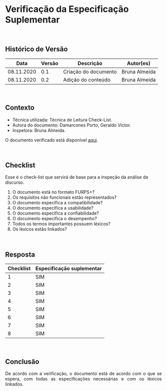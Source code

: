 # Verificação da Especificação Suplementar

<br>

## Histórico de Versão
<table class="table table-striped border">
    <thead>
        <th>Data</th> 
        <th>Versão </th> 
        <th>Descrição</th> 
        <th>Autor(es)</th>
    </thead>
    <tbody>
        <tr>
            <td> 08.11.2020 </td>
            <td>  0.1   </td>
            <td> Criação do documento</td>
            <td> Bruna Almeida </td>
        </tr>
		<tr>
            <td> 08.11.2020 </td>
            <td>  0.2   </td>
            <td> Adição do conteúdo</td>
            <td> Bruna Almeida </td>
        </tr>
    </tbody>
</table>
<br>

## Contexto
- Técnica utilizada: Técnica de Leitura Check-List.
- Autora do documento: Damarcones Porto, Geraldo Victor.
- Inspetora: Bruna Almeida.

O documento verificado está disponível <a href="https://requisitos-de-software.github.io/2020.1-iFut/modelagem/especificacao_suplementar/">aqui</a>. 

<br>

## Checklist
Esse é o check-list que servirá de base para a inspeção da análise de discurso.
<br>

1. O documento está no formato FURPS+?
2. Os requisitos não funcionais estão representados?
3. O documento especifica a compatibilidade?
4. O documento especifica a usabilidade?
5. O documento especifica a confiabilidade?
6. O documento especifica o desempenho?
7. Todos os termos importantes possuem léxicos?
8. Os léxicos estão linkados?

<br>

## Resposta

<table class="table table-striped border">
    <thead>
        <th>Checklist</th> 
        <th>Especificação suplementar</th> 
    </thead>
    <tbody>
	    <tr>
		    <td>1</td>
		    <td>SIM</td>
	    </tr>
        <tr>
		    <td>2</td>
		    <td>SIM</td>
	    </tr>
        <tr>
		    <td>3</td>
		    <td>SIM</td>
	    </tr>
        <tr>
		    <td>4</td>
		    <td>SIM</td>
	    </tr>
        <tr>
		    <td>5</td>
		    <td>SIM</td>
	    </tr>
        <tr>
		    <td>6</td>
		    <td>SIM</td>
	    </tr>
        <tr>
		    <td>7</td>
		    <td>SIM</td>
	    </tr>
        <tr>
		    <td>8</td>
		    <td>SIM</td>
	    </tr>
    </tbody> 
</table>
<br>

## Conclusão

<p align="justify">De acordo com a verificação, o documento está de acordo com o que se espera, com todas as especificações necessárias e com os léxicos linkados.</p>

<br>